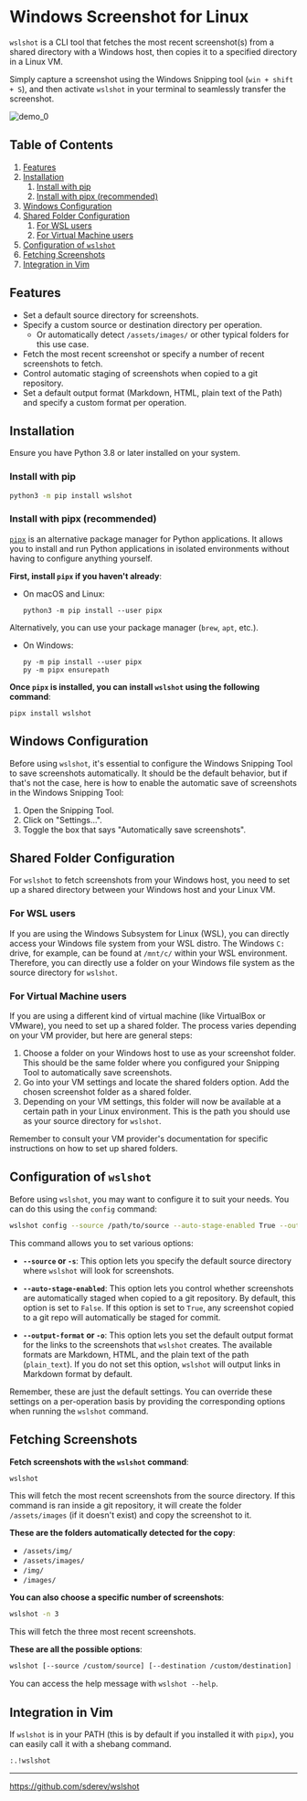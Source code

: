 # Windows Screenshot for Linux

`wslshot` is a CLI tool that fetches the most recent screenshot(s) from a shared directory with a Windows host, then copies it to a specified directory in a Linux VM.

Simply capture a screenshot using the Windows Snipping tool (`win + shift + S`), and then activate `wslshot` in your terminal to seamlessly transfer the screenshot.

![demo_0](https://github.com/sderev/wslshot/assets/24412384/656b0595-0c27-41fa-966a-d6ca39ec410a)

<!-- TOC -->
## Table of Contents

1. [Features](#features)
1. [Installation](#installation)
    1. [Install with pip](#install-with-pip)
    1. [Install with pipx (recommended)](#install-with-pipx-recommended)
1. [Windows Configuration](#windows-configuration)
1. [Shared Folder Configuration](#shared-folder-configuration)
    1. [For WSL users](#for-wsl-users)
    1. [For Virtual Machine users](#for-virtual-machine-users)
1. [Configuration of `wslshot`](#configuration-of-wslshot)
1. [Fetching Screenshots](#fetching-screenshots)
1. [Integration in Vim](#integration-in-vim)
<!-- /TOC -->

## Features

* Set a default source directory for screenshots.
* Specify a custom source or destination directory per operation.
    * Or automatically detect `/assets/images/` or other typical folders for this use case.
* Fetch the most recent screenshot or specify a number of recent screenshots to fetch.
* Control automatic staging of screenshots when copied to a git repository.
* Set a default output format (Markdown, HTML, plain text of the Path) and specify a custom format per operation.

## Installation

Ensure you have Python 3.8 or later installed on your system.

### Install with pip

```bash
python3 -m pip install wslshot
```

### Install with pipx (recommended)

[`pipx`](https://pypi.org/project/pipx/) is an alternative package manager for Python applications. It allows you to install and run Python applications in isolated environments without having to configure anything yourself.

**First, install `pipx` if you haven't already**:

* On macOS and Linux:

  ```
  python3 -m pip install --user pipx
  ```

Alternatively, you can use your package manager (`brew`, `apt`, etc.).

* On Windows:

  ```
  py -m pip install --user pipx
  py -m pipx ensurepath
  ```

**Once `pipx` is installed, you can install `wslshot` using the following command**:

```
pipx install wslshot
```

## Windows Configuration

Before using `wslshot`, it's essential to configure the Windows Snipping Tool to save screenshots automatically. It should be the default behavior, but if that's not the case, here is how to enable the automatic save of screenshots in the Windows Snipping Tool:

1. Open the Snipping Tool.
1. Click on "Settings...".
1. Toggle the box that says "Automatically save screenshots".

## Shared Folder Configuration

For `wslshot` to fetch screenshots from your Windows host, you need to set up a shared directory between your Windows host and your Linux VM. 

### For WSL users

If you are using the Windows Subsystem for Linux (WSL), you can directly access your Windows file system from your WSL distro. The Windows `C:` drive, for example, can be found at `/mnt/c/` within your WSL environment. Therefore, you can directly use a folder on your Windows file system as the source directory for `wslshot`. 

### For Virtual Machine users

If you are using a different kind of virtual machine (like VirtualBox or VMware), you need to set up a shared folder. The process varies depending on your VM provider, but here are general steps:

1. Choose a folder on your Windows host to use as your screenshot folder. This should be the same folder where you configured your Snipping Tool to automatically save screenshots.
1. Go into your VM settings and locate the shared folders option. Add the chosen screenshot folder as a shared folder.
1. Depending on your VM settings, this folder will now be available at a certain path in your Linux environment. This is the path you should use as your source directory for `wslshot`.

Remember to consult your VM provider's documentation for specific instructions on how to set up shared folders.

## Configuration of `wslshot`

Before using `wslshot`, you may want to configure it to suit your needs. You can do this using the `config` command:

```bash
wslshot config --source /path/to/source --auto-stage-enabled True --output-format HTML
```

This command allows you to set various options:

* **`--source` or `-s`**: This option lets you specify the default source directory where `wslshot` will look for screenshots.

* **`--auto-stage-enabled`**: This option lets you control whether screenshots are automatically staged when copied to a git repository. By default, this option is set to `False`. If this option is set to `True`, any screenshot copied to a git repo will automatically be staged for commit.

* **`--output-format` or `-o`**: This option lets you set the default output format for the links to the screenshots that `wslshot` creates. The available formats are Markdown, HTML, and the plain text of the path (`plain_text`). If you do not set this option, `wslshot` will output links in Markdown format by default.

Remember, these are just the default settings. You can override these settings on a per-operation basis by providing the corresponding options when running the `wslshot` command.

## Fetching Screenshots

**Fetch screenshots with the `wslshot` command**:

```bash
wslshot
```

This will fetch the most recent screenshots from the source directory. If this command is ran inside a git repository, it will create the folder `/assets/images` (if it doesn't exist) and copy the screenshot to it.

**These are the folders automatically detected for the copy**:

* `/assets/img/`
* `/assets/images/`
* `/img/`
* `/images/`

**You can also choose a specific number of screenshots**:

```bash
wslshot -n 3
```

This will fetch the three most recent screenshots.

**These are all the possible options**:

```bash
wslshot [--source /custom/source] [--destination /custom/destination] [--count 3] [--output HTML]
```

You can access the help message with `wslshot --help`.

## Integration in Vim

If `wslshot` is in your PATH (this is by default if you installed it with `pipx`), you can easily call it with a shebang command.

```vim
:.!wslshot
```

___

<https://github.com/sderev/wslshot>
